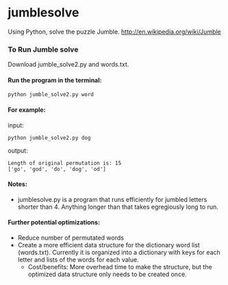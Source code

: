 jumblesolve
===========

Using Python, solve the puzzle Jumble. http://en.wikipedia.org/wiki/Jumble

### To Run Jumble solve

Download jumble_solve2.py and words.txt.

#### Run the program in the terminal:

    python jumble_solve2.py word

#### For example:
input:

    python jumble_solve2.py dog

output:
    
    Length of original permutation is: 15
    ['go', 'god', 'do', 'dog', 'od']

#### Notes:
- jumblesolve.py is a program that runs efficiently for jumbled letters shorter than 4. Anything longer than that takes egregiously long to run.

#### Further potential optimizations:
- Reduce number of permutated words
- Create a more efficient data structure for the dictionary word list (words.txt). Currently it is organized into a dictionary with keys for each letter and lists of the words for each value.
    - Cost/benefits: More overhead time to make the structure, but the optimized data structure only needs to be created once.